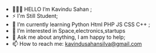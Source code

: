
<!--
**Kavi-ya/Kavi-ya** is a ✨ _special_ ✨ repository because its `README.md` (this file) appears on your GitHub profile.

Here are some ideas to get you started:

-->

- 👨🏽‍💻 HELLO I’m Kavindu Sahan ;
- ⚡️ I'm Still Student;
- 🌱 I’m currently learning Python Html PHP JS CSS C++ ;
- 👀 I’m interested in Space,electronics,startups
- 💬 Ask me about anything, I am happy to help;
- 📫 How to reach me: kavindusahansilva@gmail.com

